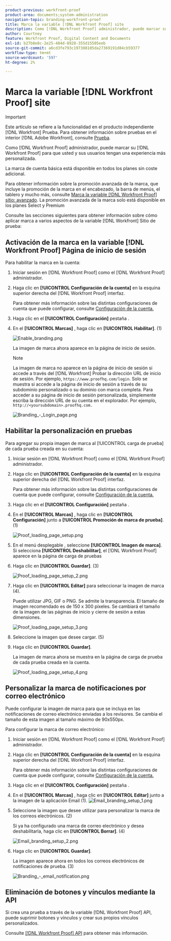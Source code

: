 ```yaml
---
product-previous: workfront-proof
product-area: documents;system-administration
navigation-topic: branding-workfront-proof
title: Marca la variable [!DNL Workfront Proof] site
description: Como [!DNL Workfront Proof] administrador, puede marcar su [!DNL Workfront Proof] para que usted y sus usuarios tengan una experiencia más personalizada.
author: Courtney
feature: Workfront Proof, Digital Content and Documents
exl-id: b27b8e8c-2e25-484d-8928-355d15505eeb
source-git-commit: a6cd3fe793c197308105da27369191d84cb59377
workflow-type: tm+mt
source-wordcount: '597'
ht-degree: 2%

---
```


# Marca la variable [!DNL Workfront Proof] site

>[!IMPORTANT]
>
>Este artículo se refiere a la funcionalidad en el producto independiente [!DNL Workfront] Prueba. Para obtener información sobre pruebas en el interior [!DNL Adobe Workfront], consulte [Prueba](../../../review-and-approve-work/proofing/proofing.md).

Como [!DNL Workfront Proof] administrador, puede marcar su [!DNL Workfront Proof] para que usted y sus usuarios tengan una experiencia más personalizada.

La marca de cuenta básica está disponible en todos los planes sin coste adicional.

Para obtener información sobre la promoción avanzada de la marca, que incluye la promoción de la marca en el encabezado, la barra de menús, el tablero y mucho más, consulte [Marca la variable [!DNL Workfront Proof] sitio: avanzado](../../../workfront-proof/wp-acct-admin/branding/brand-wp-site-advanced.md). La promoción avanzada de la marca solo está disponible en los planes Select y Premium

Consulte las secciones siguientes para obtener información sobre cómo aplicar marca a varios aspectos de la variable [!DNL Workfront] Sitio de prueba:

## Activación de la marca en la variable [!DNL Workfront Proof] Página de inicio de sesión

Para habilitar la marca en la cuenta:

1. Iniciar sesión en [!DNL Workfront Proof] como el [!DNL Workfront Proof] administrador.
1. Haga clic en **[!UICONTROL Configuración de la cuenta]** en la esquina superior derecha del [!DNL Workfront Proof] interfaz.

   Para obtener más información sobre las distintas configuraciones de cuenta que puede configurar, consulte [Configuración de la cuenta.](https://support.workfront.com/hc/en-us/sections/115000912147-Account-Settings)

1. Haga clic en el **[!UICONTROL Configuración]** pestaña .
1. En el **[!UICONTROL Marcas]** , haga clic en **[!UICONTROL Habilitar]**. (1)

   ![Enable_branding.png](assets/enable-branding-350x177.png)

   La imagen de marca ahora aparece en la página de inicio de sesión.

   >[!NOTE]
   >
   >La imagen de marca no aparece en la página de inicio de sesión si accede a través del [!DNL Workfront] Probar la dirección URL de inicio de sesión. Por ejemplo, `https://www.proofhq.com/login`. Solo se muestra si accede a la página de inicio de sesión a través de su subdominio personalizado o su dominio con marca completa. Para acceder a su página de inicio de sesión personalizada, simplemente escriba la dirección URL de su cuenta en el explorador. Por ejemplo, `http://<yoursubdomain>.proofhq.com.` <!--For more information about fully branded domains, see "Fully Branded Domains" in the article [Configure a branded domain in [!DNL Workfront Proof]](../../../workfront-proof/wp-acct-admin/branding/configure-branded-domain-in-wp.md).-->

   ![Branding_-_Login_page.png](assets/branding---login-page-350x198.png)

## Habilitar la personalización en pruebas

Para agregar su propia imagen de marca al [!UICONTROL carga de prueba] de cada prueba creada en su cuenta:

1. Iniciar sesión en [!DNL Workfront Proof] como el [!DNL Workfront Proof] administrador.
1. Haga clic en **[!UICONTROL Configuración de la cuenta]** en la esquina superior derecha del [!DNL Workfront Proof] interfaz.

   Para obtener más información sobre las distintas configuraciones de cuenta que puede configurar, consulte [Configuración de la cuenta.](https://support.workfront.com/hc/en-us/sections/115000912147-Account-Settings)

1. Haga clic en el **[!UICONTROL Configuración]** pestaña .
1. En el **[!UICONTROL Marcas]** , haga clic en **[!UICONTROL Configuración]** junto a **[!UICONTROL Promoción de marca de prueba]**. (1)

   ![Proof_loading_page_setup.png](assets/proof-loading-page-setup-350x159.png)

1. En el menú desplegable , seleccione **[!UICONTROL Imagen de marca]**.
Si selecciona **[!UICONTROL Deshabilitar]**, el [!DNL Workfront Proof] aparece en la página de carga de pruebas

1. Haga clic en **[!UICONTROL Guardar]**. (3)

   ![Proof_loading_page_setup_2.png](assets/proof-loading-page-setup-2-350x164.png)

1. Haga clic en **[!UICONTROL Editar]** para seleccionar la imagen de marca (4).

   Puede utilizar JPG, GIF o PNG. Se admite la transparencia. El tamaño de imagen recomendado es de 150 x 300 píxeles. Se cambiará el tamaño de la imagen de las páginas de inicio y cierre de sesión a estas dimensiones.

   ![Proof_loading_page_setup_3.png](assets/proof-loading-page-setup-3-350x116.png)

1. Seleccione la imagen que desee cargar. (5)
1. Haga clic en **[!UICONTROL Guardar]**.

   La imagen de marca ahora se muestra en la página de carga de prueba de cada prueba creada en la cuenta.

   ![Proof_loading_page_setup_4.png](assets/proof-loading-page-setup-4-350x97.png)

## Personalizar la marca de notificaciones por correo electrónico

Puede configurar la imagen de marca para que se incluya en las notificaciones de correo electrónico enviadas a los revisores. Se cambia el tamaño de esta imagen al tamaño máximo de 90x550px.

Para configurar la marca de correo electrónico:

1. Iniciar sesión en [!DNL Workfront Proof] como el [!DNL Workfront Proof] administrador.
1. Haga clic en **[!UICONTROL Configuración de la cuenta]** en la esquina superior derecha del [!DNL Workfront Proof] interfaz.

   Para obtener más información sobre las distintas configuraciones de cuenta que puede configurar, consulte [Configuración de la cuenta.](https://support.workfront.com/hc/en-us/sections/115000912147-Account-Settings)

1. Haga clic en el **[!UICONTROL Configuración]** pestaña .
1. En el **[!UICONTROL Marcas]** , haga clic en **[!UICONTROL Editar]** junto a la imagen de la aplicación Email (1).
   ![Email_branding_setup_1.png](assets/email-branding-setup-1-350x227.png)

1. Seleccione la imagen que desee utilizar para personalizar la marca de los correos electrónicos. (2)

   Si ya ha configurado una marca de correo electrónico y desea deshabilitarla, haga clic en **[!UICONTROL Borrar]**. (4)

   ![Email_branding_setup_2.png](assets/email-branding-setup-2-350x96.png)

1. Haga clic en **[!UICONTROL Guardar]**.

   La imagen aparece ahora en todos los correos electrónicos de notificaciones de prueba. (3)

   ![Branding_-_email_notification.png](assets/branding---email-notification-350x195.png)

<!--
<h2 data-mc-conditions="QuicksilverOrClassic.Draft mode">Custom Sub-Domains</h2>
-->

<!--
<p data-mc-conditions="QuicksilverOrClassic.Draft mode">You can add your brand name to your Workfront Proof account URL. For example, your URL might look like this:</p>
-->

<!--
<p data-mc-conditions="QuicksilverOrClassic.Draft mode"><strong>http://yoursubdomain.proofhq.com</strong> </p>
-->

<!--
<p data-mc-conditions="QuicksilverOrClassic.Draft mode">This customization is also included in all your proof links, as well as in the 'From' email address for your proof notifications.</p>
-->

<!--
<p data-mc-conditions="QuicksilverOrClassic.Draft mode">For more information on how to set up a branded sub-domain, see <a href="../../../workfront-proof/wp-acct-admin/branding/configure-branded-domain-in-wp.md" class="MCXref xref">Configure a branded domain in Workfront Proof</a></p>
-->

## Eliminación de botones y vínculos mediante la API

Si crea una prueba a través de la variable [!DNL Workfront Proof] API, puede suprimir botones y vínculos y crear sus propios vínculos personalizados.

Consulte [[!DNL Workfront Proof] API](http://api.proofhq.com/) para obtener más información.
